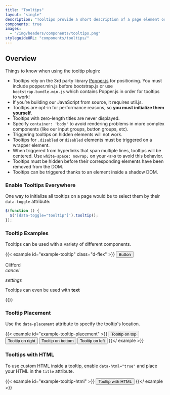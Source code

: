 ```yaml
---
title: "Tooltips"
layout: "single"
description: "Tooltips provide a short description of a page element or control."
components: true
images:
  - "/img/headers/components/tooltips.png"
styleguideURL: "components/tooltips/"
---
```


<script>
$(function () {
  $('[data-toggle="tooltip"]').tooltip();
});
</script>

## Overview

Things to know when using the tooltip plugin:

- Tooltips rely on the 3rd party library [Popper.js](https://popper.js.org/) for positioning. You must include popper.min.js before bootstrap.js or use `bootstrap.bundle.min.js` which contains Popper.js in order for tooltips to work!
- If you’re building our JavaScript from source, it requires util.js.
- Tooltips are opt-in for performance reasons, so **you must initialize them yourself**.
- Tooltips with zero-length titles are never displayed.
- Specify `container: 'body'` to avoid rendering problems in more complex components (like our input groups, button groups, etc).
- Triggering tooltips on hidden elements will not work.
- Tooltips for `.disabled` or `disabled` elements must be triggered on a wrapper element.
- When triggered from hyperlinks that span multiple lines, tooltips will be centered. Use `white-space: nowrap;` on your `<a>`s to avoid this behavior.
- Tooltips must be hidden before their corresponding elements have been removed from the DOM.
- Tooltips can be triggered thanks to an element inside a shadow DOM.

### Enable Tooltips Everywhere

One way to initialize all tooltips on a page would be to select them by their
`data-toggle` attribute:

```js
$(function () {
  $('[data-toggle="tooltip"]').tooltip();
});
```

### Tooltip Examples

Tooltips can be used with a variety of different components.

{{< example id="example-tooltip" class="d-flex" >}}
<button class="btn btn-primary" data-toggle="tooltip" data-placement="top" title="Button Tooltip">
  Button
</button>

<div class="chip chip-solid chip-input ml-3" data-toggle="tooltip" data-placement="top" title="Chip Tooltip">
  <div class="chip-thumbnail"><img src="/img/headshot.png" alt=""></div>
  <div class="chip-text">Clifford</div>
  <div class="chip-delete-right"><i class="material-icons">cancel</i></div>
</div>

<i class="modus-icon material-icons ml-3" data-toggle="tooltip" data-placement="top" title="Icon Tooltip">settings</i>

<p class="ml-3 mb-0">
  Tooltips can even be used with
  <strong data-toggle="tooltip" data-placement="top" title="Text Tooltip">text</strong>
</p>
{{</ example >}}

### Tooltip Placement

Use the `data-placement` attribute to specify the tooltip's location.

<!-- prettier-ignore -->
{{< example id="example-tooltip-placement" >}}
<button type="button" class="btn btn-primary" data-toggle="tooltip" data-placement="top" title="Tooltip on top">
  Tooltip on top
</button>
<button type="button" class="btn btn-primary ml-3" data-toggle="tooltip" data-placement="right" title="Tooltip on right">
  Tooltip on right
</button>
<button type="button" class="btn btn-primary ml-3" data-toggle="tooltip" data-placement="bottom" title="Tooltip on bottom">
  Tooltip on bottom
</button>
<button type="button" class="btn btn-primary ml-3" data-toggle="tooltip" data-placement="left" title="Tooltip on left">
  Tooltip on left
</button>
{{</ example >}}

### Tooltips with HTML

To use custom HTML inside a tooltip, enable `data-html="true"` and
place your HTML in the `title` attribute.

<!-- prettier-ignore -->
{{< example id="example-tooltip-html" >}}
<button type="button" class="btn btn-primary" data-toggle="tooltip" data-html="true" data-placement="top" title="<em>Tooltip</em> <u>with</u> <b>HTML</b>">
  Tooltip with HTML
</button>
{{</ example >}}

<script>
  $(function () {
    $('[data-toggle="tooltip"]').tooltip({
      container: ".guide-body"
    });
  });
</script>
